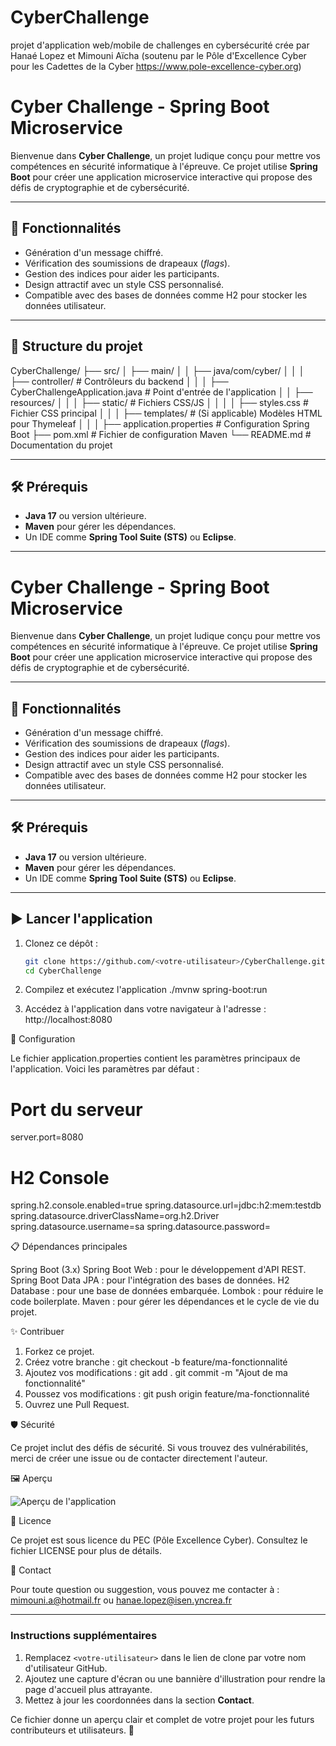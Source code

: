# CyberChallenge
projet d'application web/mobile de challenges en cybersécurité crée par Hanaé Lopez et Mimouni Aïcha (soutenu par le Pôle d'Excellence Cyber pour les Cadettes de la Cyber https://www.pole-excellence-cyber.org)

# Cyber Challenge - Spring Boot Microservice

Bienvenue dans **Cyber Challenge**, un projet ludique conçu pour mettre vos compétences en sécurité informatique à l'épreuve. Ce projet utilise **Spring Boot** pour créer une application microservice interactive qui propose des défis de cryptographie et de cybersécurité.

---

## 🚀 Fonctionnalités

- Génération d'un message chiffré.
- Vérification des soumissions de drapeaux (*flags*).
- Gestion des indices pour aider les participants.
- Design attractif avec un style CSS personnalisé.
- Compatible avec des bases de données comme H2 pour stocker les données utilisateur.

---

## 📂 Structure du projet

CyberChallenge/ ├── src/ │ 
                  ├── main/ │ │ 
                        ├── java/com/cyber/ │ │ │ ├── controller/ # Contrôleurs du backend │ │ │ 
                           ├── CyberChallengeApplication.java # Point d'entrée de l'application │ │ 
                              ├── resources/ │ │ │ 
                                 ├── static/ # Fichiers CSS/JS │ │ │ │ 
                                    ├── styles.css # Fichier CSS principal │ │ │ 
                                    ├── templates/ # (Si applicable) Modèles HTML pour Thymeleaf │ │ │ 
                                 ├── application.properties # Configuration Spring Boot ├── pom.xml # Fichier de configuration Maven 
                        └── README.md # Documentation du projet


---

## 🛠️ Prérequis

- **Java 17** ou version ultérieure.
- **Maven** pour gérer les dépendances.
- Un IDE comme **Spring Tool Suite (STS)** ou **Eclipse**.

---

# Cyber Challenge - Spring Boot Microservice

Bienvenue dans **Cyber Challenge**, un projet ludique conçu pour mettre vos compétences en sécurité informatique à l'épreuve. Ce projet utilise **Spring Boot** pour créer une application microservice interactive qui propose des défis de cryptographie et de cybersécurité.

---

## 🚀 Fonctionnalités

- Génération d'un message chiffré.
- Vérification des soumissions de drapeaux (*flags*).
- Gestion des indices pour aider les participants.
- Design attractif avec un style CSS personnalisé.
- Compatible avec des bases de données comme H2 pour stocker les données utilisateur.

---

## 🛠️ Prérequis

- **Java 17** ou version ultérieure.
- **Maven** pour gérer les dépendances.
- Un IDE comme **Spring Tool Suite (STS)** ou **Eclipse**.

---

## ▶️ Lancer l'application

1. Clonez ce dépôt :
   ```bash
   git clone https://github.com/<votre-utilisateur>/CyberChallenge.git
   cd CyberChallenge

2. Compilez et exécutez l'application 
./mvnw spring-boot:run

3. Accédez à l'application dans votre navigateur à l'adresse : http://localhost:8080

📜 Configuration

Le fichier application.properties contient les paramètres principaux de l'application. Voici les paramètres par défaut :

# Port du serveur
server.port=8080

# H2 Console
spring.h2.console.enabled=true
spring.datasource.url=jdbc:h2:mem:testdb
spring.datasource.driverClassName=org.h2.Driver
spring.datasource.username=sa
spring.datasource.password=

📋 Dépendances principales

Spring Boot (3.x)
Spring Boot Web : pour le développement d'API REST.
Spring Boot Data JPA : pour l'intégration des bases de données.
H2 Database : pour une base de données embarquée.
Lombok : pour réduire le code boilerplate.
Maven : pour gérer les dépendances et le cycle de vie du projet.

✨ Contribuer

1. Forkez ce projet.
2. Créez votre branche : git checkout -b feature/ma-fonctionnalité
3. Ajoutez vos modifications : git add .
                               git commit -m "Ajout de ma fonctionnalité"
4. Poussez vos modifications : git push origin feature/ma-fonctionnalité
5. Ouvrez une Pull Request.

🛡️ Sécurité

Ce projet inclut des défis de sécurité. Si vous trouvez des vulnérabilités, merci de créer une issue ou de contacter directement l'auteur.

🖼️ Aperçu

<img src="https://via.placeholder.com/800x400?text=Capture+de+l'application" alt="Aperçu de l'application" />

📜 Licence

Ce projet est sous licence du PEC (Pôle Excellence Cyber). Consultez le fichier LICENSE pour plus de détails.

📧 Contact

Pour toute question ou suggestion, vous pouvez me contacter à : mimouni.a@hotmail.fr ou hanae.lopez@isen.yncrea.fr


---

### Instructions supplémentaires
1. Remplacez `<votre-utilisateur>` dans le lien de clone par votre nom d'utilisateur GitHub.
2. Ajoutez une capture d'écran ou une bannière d'illustration pour rendre la page d'accueil plus attrayante.
3. Mettez à jour les coordonnées dans la section **Contact**. 

Ce fichier donne un aperçu clair et complet de votre projet pour les futurs contributeurs et utilisateurs. 🚀


